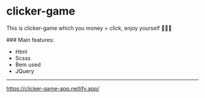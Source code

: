 # clicker-game
This is clicker-game which you money = click, enjoy yourself 🙂😎😉
<div></div>
### Main features: 


 - Html
 - Scsss
 - Bem used
 - JQuery

---

https://clicker-game-app.netlify.app/
